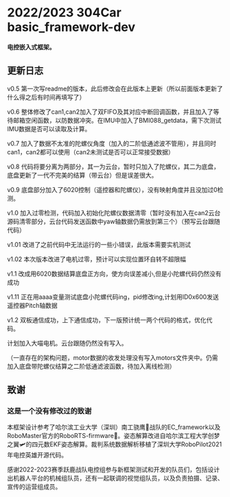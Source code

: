 # 2022/2023 304Car basic_framework-dev

**电控嵌入式框架。**

## 更新日志

v0.5  第一次写readme的版本，此后修改会在此版本上更新（所以前面版本更新了什么得之后有时间再填写了）

v0.6  整体修改了can1,can2加入了双FIFO及其对应中断回调函数，并且加入了等待邮箱空闲函数，以防数据冲突。在IMU中加入了BMI088_getdata，需下次测试IMU数据是否可以读取及计算。

v0.7  加入了数据不太准的陀螺仪角度（加入的二阶低通滤波不管用），并且同时can1，can2都可以使用（can2未测试是否可以正常接受数据）

v0.8  代码将要分离为两部分，其一为云台，暂时只加入了陀螺仪，其二为底盘，底盘更新了一代不完美的结算（带云台）但是误差很大。

v0.9  底盘部分加入了6020控制（遥控器和陀螺仪），没有映射角度并且没加过0检测。

v1.0  加入过零检测，代码加入初始化陀螺仪数据清零（暂时没有加入在can2云台源码清零部分，云台代码发送函数中yaw轴数据仍需放到第三个）（预写云台跟随代码）

v1.01  改进了之前代码中无法运行的一些小错误，此版本需要实机测试

v1.02  本次版本改进了电机过零，预计可以实现位置环自转不超限幅

v1.1  改成用6020数据结算底盘正方向，使方向误差减小,但是小陀螺代码仍然没有成功

v1.11  正在用aaaa变量测试底盘小陀螺代码ing，pid修改ing,计划用ID0x600发送遥控器Pitch轴数据

v1.2  双板通信成功，上下通信成功，下一版预计统一两个代码的格式，优化代码。

计划加入大喵电机。云台跟随仍然没有写入。

（一直存在的架构问题，motor数据的收发处理没有写入motors文件夹中。仍需加入底盘带陀螺仪结算之二阶低通滤波函数，待加入离线检测）

## 致谢

### 这是一个没有修改过的致谢

本框架设计参考了哈尔滨工业大学（深圳）南工骁鹰🦅战队的EC_framework以及RoboMaster官方的RoboRTS-firmware🤖。姿态解算改进自哈尔滨工程大学创梦之翼🛩️的四元数EKF姿态解算。裁判系统数据解析移植了深圳大学RoboPilot2021年电控英雄开源代码。

感谢2022-2023赛季跃鹿战队电控组参与新框架测试和开发的队员们，包括设计出机器人平台的机械组队员，还有一起联调的视觉组队员，以及负责拍摄、记录、宣传的运营组成员。
